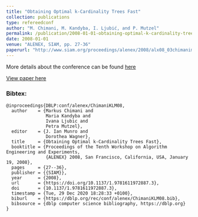 ```yaml
---
title: "Obtaining Optimal k-Cardinality Trees Fast"
collection: publications
type: refereedconf
author: "M. Chimani, M. Kandyba, I. Ljubić, and P. Mutzel"
permalink: /publication/2008-01-01-obtaining-optimal-k-cardinality-trees-fast
date: 2008-01-01
venue: "ALENEX, SIAM, pp. 27-36"
paperurl: "http://www.siam.org/proceedings/alenex/2008/alx08_03chimanim.pdf"
---
```


More details about the conference can be found [here](http://www.siam.org/meetings/alenex08)

[View paper here](http://www.siam.org/proceedings/alenex/2008/alx08_03chimanim.pdf)

### Bibtex:

```
@inproceedings{DBLP:conf/alenex/ChimaniKLM08,
  author    = {Markus Chimani and
               Maria Kandyba and
               Ivana Ljubic and
               Petra Mutzel},
  editor    = {J. Ian Munro and
               Dorothea Wagner},
  title     = {Obtaining Optimal k-Cardinality Trees Fast},
  booktitle = {Proceedings of the Tenth Workshop on Algorithm Engineering and Experiments,
               {ALENEX} 2008, San Francisco, California, USA, January 19, 2008},
  pages     = {27--36},
  publisher = {{SIAM}},
  year      = {2008},
  url       = {https://doi.org/10.1137/1.9781611972887.3},
  doi       = {10.1137/1.9781611972887.3},
  timestamp = {Tue, 29 Dec 2020 18:28:33 +0100},
  biburl    = {https://dblp.org/rec/conf/alenex/ChimaniKLM08.bib},
  bibsource = {dblp computer science bibliography, https://dblp.org}
}
```
